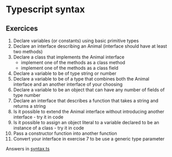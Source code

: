 # Typescript syntax

## Exercices

1. Declare variables (or constants) using basic primitive types
2. Declare an interface describing an Animal (interface should have at least two methods)
3. Declare a class that implements the Animal interface
    * implement one of the methods as a class method
    * implement one of the methods as a class field
4. Declare a variable to be of type string or number
5. Declare a variable to be of a type that combines both the Animal interface and an another interface of your choosing
6. Declare a variable to be an object that can have any number of fields of type number
7. Declare an interface that describes a function that takes a string and returns a string
8. Is it possible to extend the Animal interface without introducing another interface - try it in code
9. Is it possible to assign an object literal to a variable declared to be an instance of a class - try it in code
10. Pass a constructor function into another function
11. Convert your interface in exercise 7 to be use a generic type parameter 

Answers in [syntax.ts](syntax.ts)
